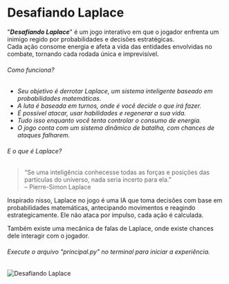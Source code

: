 # Desafiando Laplace
"<b><i>Desafiando Laplace</i></b>" é um jogo interativo em que o jogador enfrenta um inimigo regido por probabilidades e decisões estratégicas.<br>
Cada ação consome energia e afeta a vida das entidades envolvidas no combate, tornando cada rodada única e imprevisível.

###### Como funciona?
 - <i>Seu objetivo é derrotar Laplace, um sistema inteligente baseado em probabilidades matemáticas.</i>
 - <i>A luta é baseada em turnos, onde é você decide o que irá fazer.</i>
 - <i>É possível atacar, usar habilidades e regenerar a sua vida.</i>
 - <i>Tudo isso enquanto você tenta controlar o consumo de energia.</i>
 - <i> O jogo conta com um sistema dinâmico de batalha, com chances de ataques falharem. </i>

###### E o que é Laplace?
> “Se uma inteligência conhecesse todas as forças e posições das partículas do universo, nada seria incerto para ela.”  
> – Pierre-Simon Laplace

Inspirado nisso, Laplace no jogo é uma IA que toma decisões com base em probabilidades matemáticas, antecipando movimentos e reagindo estrategicamente.
Ele não ataca por impulso, cada ação é calculada.

Também existe uma mecânica de falas de Laplace, onde existe chances dele interagir com o jogador.

###### Execute o arquivo "principal.py" no terminal para iniciar a experiência.

![Desafiando Laplace](DesafiandoLaplace.gif)
